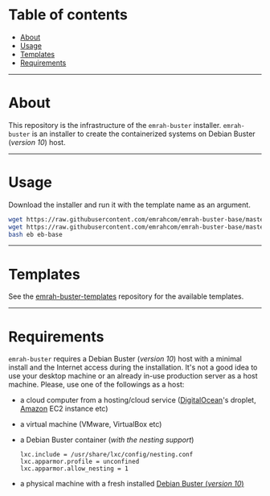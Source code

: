 Table of contents
=================

- [About](#about)
- [Usage](#usage)
- [Templates](#templates)
- [Requirements](#requirements)

---

About
=====

This repository is the infrastructure of the `emrah-buster` installer.
`emrah-buster` is an installer to create the containerized systems on
Debian Buster (_version 10_) host.

---

Usage
=====

Download the installer and run it with the template name as an argument.

```bash
wget https://raw.githubusercontent.com/emrahcom/emrah-buster-base/master/installer/eb
wget https://raw.githubusercontent.com/emrahcom/emrah-buster-base/master/installer/eb-base.conf
bash eb eb-base
```

---

Templates
=========

See the
[emrah-buster-templates](https://github.com/ftntming/emrah-buster-templates)
repository for the available templates.

---

Requirements
============

`emrah-buster` requires a Debian Buster (_version 10_) host with a minimal
install and the Internet access during the installation. It's not a good idea
to use your desktop machine or an already in-use production server as a host
machine. Please, use one of the followings as a host:

-  a cloud computer from a hosting/cloud service
   ([DigitalOcean](https://www.digitalocean.com/?refcode=92b0165840d8)'s
   droplet, [Amazon](https://console.aws.amazon.com) EC2 instance etc)

-  a virtual machine (VMware, VirtualBox etc)

-  a Debian Buster container (_with the nesting support_)
   ```
   lxc.include = /usr/share/lxc/config/nesting.conf
   lxc.apparmor.profile = unconfined
   lxc.apparmor.allow_nesting = 1
   ```

-  a physical machine with a fresh installed
   [Debian Buster (_version 10_)](https://www.debian.org/distrib/netinst)
